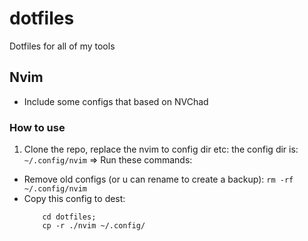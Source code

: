 # dotfiles
Dotfiles for all of my tools 

## Nvim 
- Include some configs that based on NVChad

### How to use
1. Clone the repo, replace the nvim to config dir
    etc: the config dir is: `~/.config/nvim`
    => Run these commands: 
  - Remove old configs (or u can rename to create a backup): `rm -rf ~/.config/nvim`
  - Copy this config to dest: 
    ```
        cd dotfiles;
        cp -r ./nvim ~/.config/
    ```
